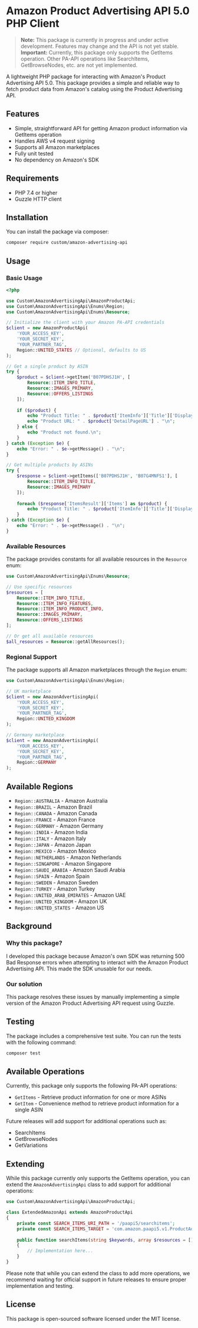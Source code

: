 # Amazon Product Advertising API 5.0 PHP Client

> **Note:** This package is currently in progress and under active development. Features may change and the API is not yet stable.
> **Important:** Currently, this package only supports the GetItems operation. Other PA-API operations like SearchItems, GetBrowseNodes, etc. are not yet implemented.

A lightweight PHP package for interacting with Amazon's Product Advertising API 5.0. This package provides a simple and reliable way to fetch product data from Amazon's catalog using the Product Advertising API.

## Features

- Simple, straightforward API for getting Amazon product information via GetItems operation
- Handles AWS v4 request signing
- Supports all Amazon marketplaces
- Fully unit tested
- No dependency on Amazon's SDK

## Requirements

- PHP 7.4 or higher
- Guzzle HTTP client

## Installation

You can install the package via composer:

```bash
composer require custom/amazon-advertising-api
```

## Usage

### Basic Usage

```php
<?php

use Custom\AmazonAdvertisingApi\AmazonProductApi;
use Custom\AmazonAdvertisingApi\Enums\Region;
use Custom\AmazonAdvertisingApi\Enums\Resource;

// Initialize the client with your Amazon PA-API credentials
$client = new AmazonProductApi(
    'YOUR_ACCESS_KEY',
    'YOUR_SECRET_KEY',
    'YOUR_PARTNER_TAG',
    Region::UNITED_STATES // Optional, defaults to US
);

// Get a single product by ASIN
try {
    $product = $client->getItem('B07PDHSJ1H', [
        Resource::ITEM_INFO_TITLE,
        Resource::IMAGES_PRIMARY,
        Resource::OFFERS_LISTINGS
    ]);
    
    if ($product) {
        echo "Product Title: " . $product['ItemInfo']['Title']['DisplayValue'] . "\n";
        echo "Product URL: " . $product['DetailPageURL'] . "\n";
    } else {
        echo "Product not found.\n";
    }
} catch (Exception $e) {
    echo "Error: " . $e->getMessage() . "\n";
}

// Get multiple products by ASINs
try {
    $response = $client->getItems(['B07PDHSJ1H', 'B07G4MNFS1'], [
        Resource::ITEM_INFO_TITLE,
        Resource::IMAGES_PRIMARY
    ]);
    
    foreach ($response['ItemsResult']['Items'] as $product) {
        echo "Product Title: " . $product['ItemInfo']['Title']['DisplayValue'] . "\n";
    }
} catch (Exception $e) {
    echo "Error: " . $e->getMessage() . "\n";
}
```

### Available Resources

The package provides constants for all available resources in the `Resource` enum:

```php
use Custom\AmazonAdvertisingApi\Enums\Resource;

// Use specific resources
$resources = [
    Resource::ITEM_INFO_TITLE,
    Resource::ITEM_INFO_FEATURES,
    Resource::ITEM_INFO_PRODUCT_INFO,
    Resource::IMAGES_PRIMARY,
    Resource::OFFERS_LISTINGS
];

// Or get all available resources
$all_resources = Resource::getAllResources();
```

### Regional Support

The package supports all Amazon marketplaces through the `Region` enum:

```php
use Custom\AmazonAdvertisingApi\Enums\Region;

// UK marketplace
$client = new AmazonAdvertisingApi(
    'YOUR_ACCESS_KEY',
    'YOUR_SECRET_KEY',
    'YOUR_PARTNER_TAG',
    Region::UNITED_KINGDOM
);

// Germany marketplace
$client = new AmazonAdvertisingApi(
    'YOUR_ACCESS_KEY',
    'YOUR_SECRET_KEY',
    'YOUR_PARTNER_TAG',
    Region::GERMANY
);
```

## Available Regions

- `Region::AUSTRALIA` - Amazon Australia
- `Region::BRAZIL` - Amazon Brazil
- `Region::CANADA` - Amazon Canada
- `Region::FRANCE` - Amazon France
- `Region::GERMANY` - Amazon Germany
- `Region::INDIA` - Amazon India
- `Region::ITALY` - Amazon Italy
- `Region::JAPAN` - Amazon Japan
- `Region::MEXICO` - Amazon Mexico
- `Region::NETHERLANDS` - Amazon Netherlands
- `Region::SINGAPORE` - Amazon Singapore
- `Region::SAUDI_ARABIA` - Amazon Saudi Arabia
- `Region::SPAIN` - Amazon Spain
- `Region::SWEDEN` - Amazon Sweden
- `Region::TURKEY` - Amazon Turkey
- `Region::UNITED_ARAB_EMIRATES` - Amazon UAE
- `Region::UNITED_KINGDOM` - Amazon UK
- `Region::UNITED_STATES` - Amazon US

## Background

### Why this package?

I developed this package because Amazon's own SDK was returning 500 Bad Response errors when attempting to interact with the Amazon Product Advertising API. This made the SDK unusable for our needs.

### Our solution

This package resolves these issues by manually implementing a simple version of the Amazon Product Advertising API request using Guzzle.

## Testing

The package includes a comprehensive test suite. You can run the tests with the following command:

```bash
composer test
```

## Available Operations

Currently, this package only supports the following PA-API operations:

- `GetItems` - Retrieve product information for one or more ASINs
- `GetItem` - Convenience method to retrieve product information for a single ASIN

Future releases will add support for additional operations such as:
- SearchItems
- GetBrowseNodes
- GetVariations

## Extending

While this package currently only supports the GetItems operation, you can extend the `AmazonAdvertisingApi` class to add support for additional operations:

```php
use Custom\AmazonAdvertisingApi\AmazonProductApi;

class ExtendedAmazonApi extends AmazonProductApi
{
    private const SEARCH_ITEMS_URI_PATH = '/paapi5/searchitems';
    private const SEARCH_ITEMS_TARGET = 'com.amazon.paapi5.v1.ProductAdvertisingAPIv1.SearchItems';
    
    public function searchItems(string $keywords, array $resources = []): array
    {
        // Implementation here...
    }
}
```

Please note that while you can extend the class to add more operations, we recommend waiting for official support in future releases to ensure proper implementation and testing.

## License

This package is open-sourced software licensed under the MIT license. 